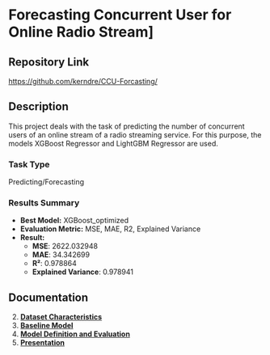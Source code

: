 # Forecasting Concurrent User for Online Radio Stream]

## Repository Link

https://github.com/kerndre/CCU-Forcasting/

## Description

This project deals with the task of predicting the number of concurrent users of an online stream of a radio streaming service. For this purpose, the models XGBoost Regressor and LightGBM Regressor are used.

### Task Type

Predicting/Forecasting

### Results Summary

- **Best Model:** XGBoost_optimized
- **Evaluation Metric:** MSE, MAE, R2, Explained Variance
- **Result:**
  - **MSE**: 2622.032948
  - **MAE**: 34.342699
  - **R²**: 0.978864
  - **Explained Variance**: 0.978941 

## Documentation

2. **[Dataset Characteristics](https://github.com/kerndre/CCU-Forcasting/blob/3be878163b94d6f798917e49e019ca18372e4a26/1_DatasetCharacteristics/dataset_advanced_time_series_analysis_optimized.ipynb)**
3. **[Baseline Model](https://github.com/kerndre/CCU-Forcasting/blob/abcb395636736170893e756366261a4a7edd102f/2_BaselineModel/baseline_advanced_time_series_analysis.ipynb)**
4. **[Model Definition and Evaluation](https://github.com/kerndre/CCU-Forcasting/blob/0abd273e6b38a42351b33949d25aaf0dacfde3ce/3_Model/model_advanced_time_series_analysis.ipynb)**
5. **[Presentation](https://github.com/kerndre/CCU-Forcasting/blob/9ecd29bbfdbc10d68c8131b78fc4d71b4279d490/4_Presentation/Presentation%20-%20Project%20Advanced%20Time%20Series%20Analysis.pdf)**
